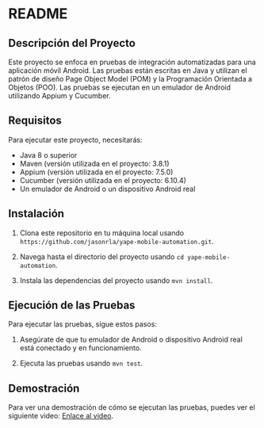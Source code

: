 # README

## Descripción del Proyecto

Este proyecto se enfoca en pruebas de integración automatizadas para una aplicación móvil Android. Las pruebas están escritas en Java y utilizan el patrón de diseño Page Object Model (POM) y la Programación Orientada a Objetos (POO). Las pruebas se ejecutan en un emulador de Android utilizando Appium y Cucumber.

## Requisitos

Para ejecutar este proyecto, necesitarás:

- Java 8 o superior
- Maven (versión utilizada en el proyecto: 3.8.1)
- Appium (versión utilizada en el proyecto: 7.5.0)
- Cucumber (versión utilizada en el proyecto: 6.10.4)
- Un emulador de Android o un dispositivo Android real

## Instalación

1. Clona este repositorio en tu máquina local usando `https://github.com/jasonrla/yape-mobile-automation.git`.

2. Navega hasta el directorio del proyecto usando `cd yape-mobile-automation`.

3. Instala las dependencias del proyecto usando `mvn install`.

## Ejecución de las Pruebas

Para ejecutar las pruebas, sigue estos pasos:

1. Asegúrate de que tu emulador de Android o dispositivo Android real está conectado y en funcionamiento.

2. Ejecuta las pruebas usando `mvn test`.

## Demostración

Para ver una demostración de cómo se ejecutan las pruebas, puedes ver el siguiente video: [Enlace al video](https://drive.google.com/file/d/1kqlchtSO2kH5ginwrF34N-BZaN5ns57d/view?usp=sharing).